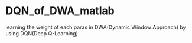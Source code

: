 # DQN_of_DWA_matlab
learning the weight of each paras in DWA(Dynamic Window Approach) by using DQN(Deep Q-Learning)

